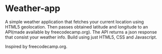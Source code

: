 # Weather-app
A simple weather application that fetches your current location using HTML5 geolocation. Then passes obtained
latitude and longitude to an API(made available by freecodecamp.org). The API returns a json response that consist
your weather info.
Build using just HTML5, CSS and Javascript.




Inspired by freecodecamp.org.







